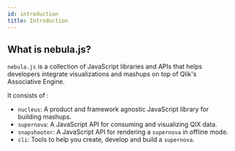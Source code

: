 ```yaml
---
id: introduction
title: Introduction
---
```


## What is nebula.js?

`nebula.js` is a collection of JavaScript libraries and APIs that helps developers integrate visualizations and mashups on top of Qlik's Associative Engine.

It consists of :

- `nucleus`: A product and framework agnostic JavaScript library for building mashups.
- `supernova`: A JavaScript API for consuming and visualizing QIX data.
- `snapshooter`: A JavaScript API for rendering a `supernova` in offline mode.
- `cli`: Tools to help you create, develop and build a `supernova`.
